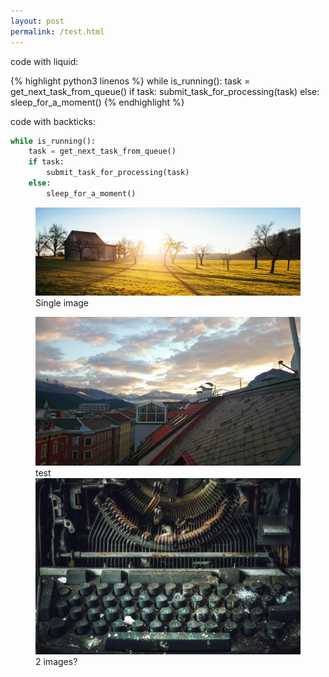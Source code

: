 ```yaml
---
layout: post
permalink: /test.html
---
```


code with liquid:

{% highlight python3 linenos %}
while is_running():
    task = get_next_task_from_queue()
    if task:
        submit_task_for_processing(task)
    else:
        sleep_for_a_moment()
{% endhighlight %}

code with backticks:

```Python
while is_running():
    task = get_next_task_from_queue()
    if task:
        submit_task_for_processing(task)
    else:
        sleep_for_a_moment()
```

<figure>
<img src="/images/hemingway-rewritten_wp_header.jpg">
<figcaption>Single image</figcaption>
</figure>

<figure>
<img src="/images/Innsbruck.jpg">
<figcaption>test</figcaption>
<img src="/images/typewriter.jpg">
<figcaption>2 images?</figcaption>
</figure>
